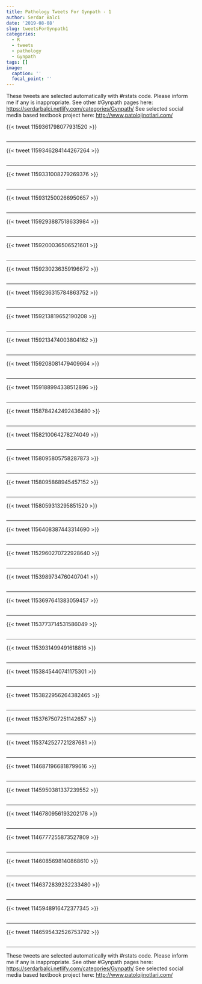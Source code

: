 ```yaml
---
title: Pathology Tweets For Gynpath - 1
author: Serdar Balci
date: '2019-08-08'
slug: tweetsForGynpath1
categories:
  - R
  - tweets
  - pathology
  - Gynpath
tags: []
image:
  caption: ''
  focal_point: ''
---
```



These tweets are selected automatically with #rstats code. Please inform me if any is inappropriate.
See other #Gynpath pages here: https://serdarbalci.netlify.com/categories/Gynpath/ 
See selected social media based textbook project here: http://www.patolojinotlari.com/

{{< tweet 1159361798077931520 >}}
<br>
<br>
<hr>
{{< tweet 1159346284144267264 >}}
<br>
<br>
<hr>
{{< tweet 1159331008279269376 >}}
<br>
<br>
<hr>
{{< tweet 1159312500266950657 >}}
<br>
<br>
<hr>
{{< tweet 1159293887518633984 >}}
<br>
<br>
<hr>
{{< tweet 1159200036506521601 >}}
<br>
<br>
<hr>
{{< tweet 1159230236359196672 >}}
<br>
<br>
<hr>
{{< tweet 1159236315784863752 >}}
<br>
<br>
<hr>
{{< tweet 1159213819652190208 >}}
<br>
<br>
<hr>
{{< tweet 1159213474003804162 >}}
<br>
<br>
<hr>
{{< tweet 1159208081479409664 >}}
<br>
<br>
<hr>
{{< tweet 1159188994338512896 >}}
<br>
<br>
<hr>
{{< tweet 1158784242492436480 >}}
<br>
<br>
<hr>
{{< tweet 1158210064278274049 >}}
<br>
<br>
<hr>
{{< tweet 1158095805758287873 >}}
<br>
<br>
<hr>
{{< tweet 1158095868945457152 >}}
<br>
<br>
<hr>
{{< tweet 1158059313295851520 >}}
<br>
<br>
<hr>
{{< tweet 1156408387443314690 >}}
<br>
<br>
<hr>
{{< tweet 1152960270722928640 >}}
<br>
<br>
<hr>
{{< tweet 1153989734760407041 >}}
<br>
<br>
<hr>
{{< tweet 1153697641383059457 >}}
<br>
<br>
<hr>
{{< tweet 1153773714531586049 >}}
<br>
<br>
<hr>
{{< tweet 1153931499491618816 >}}
<br>
<br>
<hr>
{{< tweet 1153845440741175301 >}}
<br>
<br>
<hr>
{{< tweet 1153822956264382465 >}}
<br>
<br>
<hr>
{{< tweet 1153767507251142657 >}}
<br>
<br>
<hr>
{{< tweet 1153742527721287681 >}}
<br>
<br>
<hr>
{{< tweet 1146871966818799616 >}}
<br>
<br>
<hr>
{{< tweet 1145950381337239552 >}}
<br>
<br>
<hr>
{{< tweet 1146780956193202176 >}}
<br>
<br>
<hr>
{{< tweet 1146777255873527809 >}}
<br>
<br>
<hr>
{{< tweet 1146085698140868610 >}}
<br>
<br>
<hr>
{{< tweet 1146372839232233480 >}}
<br>
<br>
<hr>
{{< tweet 1145948916472377345 >}}
<br>
<br>
<hr>
{{< tweet 1146595432526753792 >}}
<br>
<br>
<hr>


These tweets are selected automatically with #rstats code. Please inform me if any is inappropriate.
See other #Gynpath pages here: https://serdarbalci.netlify.com/categories/Gynpath/ 
See selected social media based textbook project here: http://www.patolojinotlari.com/
